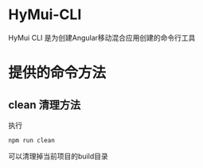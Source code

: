 # HyMui-CLI
HyMui CLI 是为创建Angular移动混合应用创建的命令行工具

# 提供的命令方法
## clean 清理方法
执行
```
npm run clean 
```
可以清理掉当前项目的build目录

